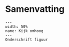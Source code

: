 # Samenvatting





``` {figure} figures/Sterrenkunde.jpg
---
width: 50%
name: Kijk omhoog
---
Onderschrift figuur
```

